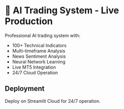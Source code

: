 # 🤖 AI Trading System - Live Production

Professional AI trading system with:
- 100+ Technical Indicators
- Multi-timeframe Analysis  
- News Sentiment Analysis
- Neural Network Learning
- Live MT5 Integration
- 24/7 Cloud Operation

## Deployment
Deploy on Streamlit Cloud for 24/7 operation.

